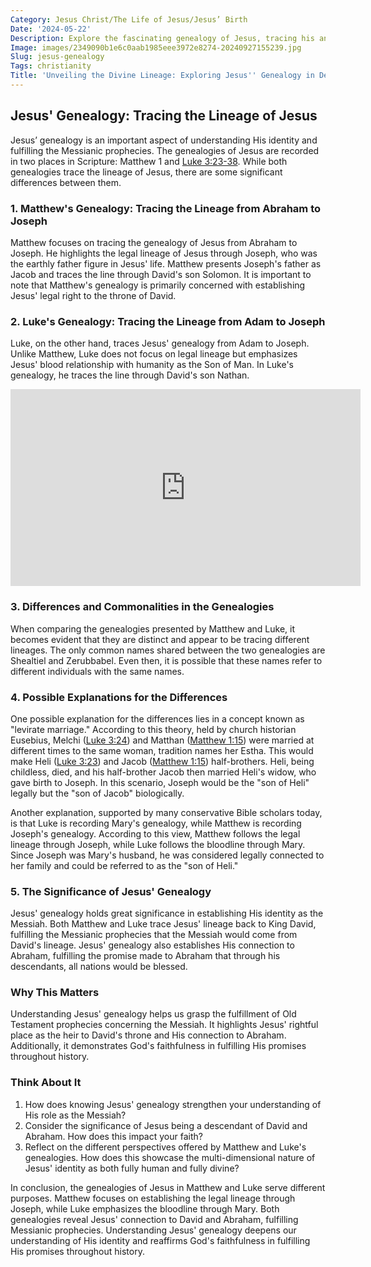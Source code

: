 ```yaml
---
Category: Jesus Christ/The Life of Jesus/Jesus’ Birth
Date: '2024-05-22'
Description: Explore the fascinating genealogy of Jesus, tracing his ancestry back through biblical accounts. Delve into the rich history and significance of the lineage of Jesus Christ.
Image: images/2349090b1e6c0aab1985eee3972e8274-20240927155239.jpg
Slug: jesus-genealogy
Tags: christianity
Title: 'Unveiling the Divine Lineage: Exploring Jesus'' Genealogy in Depth'
---
```


## Jesus' Genealogy: Tracing the Lineage of Jesus

Jesus’ genealogy is an important aspect of understanding His identity and fulfilling the Messianic prophecies. The genealogies of Jesus are recorded in two places in Scripture: Matthew 1 and [Luke 3:23-38](https://www.bibleref.com/Luke/3/Luke-3-23.html). While both genealogies trace the lineage of Jesus, there are some significant differences between them. 

### 1. Matthew's Genealogy: Tracing the Lineage from Abraham to Joseph

Matthew focuses on tracing the genealogy of Jesus from Abraham to Joseph. He highlights the legal lineage of Jesus through Joseph, who was the earthly father figure in Jesus' life. Matthew presents Joseph's father as Jacob and traces the line through David's son Solomon. It is important to note that Matthew's genealogy is primarily concerned with establishing Jesus' legal right to the throne of David.

### 2. Luke's Genealogy: Tracing the Lineage from Adam to Joseph

Luke, on the other hand, traces Jesus' genealogy from Adam to Joseph. Unlike Matthew, Luke does not focus on legal lineage but emphasizes Jesus' blood relationship with humanity as the Son of Man. In Luke's genealogy, he traces the line through David's son Nathan. 


<iframe width="560" height="315" src="https://www.youtube.com/embed/iitb7KyvgN8" frameborder="0" allow="autoplay; encrypted-media" allowfullscreen></iframe>


### 3. Differences and Commonalities in the Genealogies

When comparing the genealogies presented by Matthew and Luke, it becomes evident that they are distinct and appear to be tracing different lineages. The only common names shared between the two genealogies are Shealtiel and Zerubbabel. Even then, it is possible that these names refer to different individuals with the same names.

### 4. Possible Explanations for the Differences

One possible explanation for the differences lies in a concept known as "levirate marriage." According to this theory, held by church historian Eusebius, Melchi ([Luke 3:24](https://www.bibleref.com/Luke/3/Luke-3-24.html)) and Matthan ([Matthew 1:15](https://www.bibleref.com/Matthew/1/Matthew-1-15.html)) were married at different times to the same woman, tradition names her Estha. This would make Heli ([Luke 3:23](https://www.bibleref.com/Luke/3/Luke-3-23.html)) and Jacob ([Matthew 1:15](https://www.bibleref.com/Matthew/1/Matthew-1-15.html)) half-brothers. Heli, being childless, died, and his half-brother Jacob then married Heli's widow, who gave birth to Joseph. In this scenario, Joseph would be the "son of Heli" legally but the "son of Jacob" biologically.

Another explanation, supported by many conservative Bible scholars today, is that Luke is recording Mary's genealogy, while Matthew is recording Joseph's genealogy. According to this view, Matthew follows the legal lineage through Joseph, while Luke follows the bloodline through Mary. Since Joseph was Mary's husband, he was considered legally connected to her family and could be referred to as the "son of Heli." 

### 5. The Significance of Jesus' Genealogy

Jesus' genealogy holds great significance in establishing His identity as the Messiah. Both Matthew and Luke trace Jesus' lineage back to King David, fulfilling the Messianic prophecies that the Messiah would come from David's lineage. Jesus' genealogy also establishes His connection to Abraham, fulfilling the promise made to Abraham that through his descendants, all nations would be blessed.

### Why This Matters

Understanding Jesus' genealogy helps us grasp the fulfillment of Old Testament prophecies concerning the Messiah. It highlights Jesus' rightful place as the heir to David's throne and His connection to Abraham. Additionally, it demonstrates God's faithfulness in fulfilling His promises throughout history.

### Think About It

1. How does knowing Jesus' genealogy strengthen your understanding of His role as the Messiah?
2. Consider the significance of Jesus being a descendant of David and Abraham. How does this impact your faith?
3. Reflect on the different perspectives offered by Matthew and Luke's genealogies. How does this showcase the multi-dimensional nature of Jesus' identity as both fully human and fully divine?

In conclusion, the genealogies of Jesus in Matthew and Luke serve different purposes. Matthew focuses on establishing the legal lineage through Joseph, while Luke emphasizes the bloodline through Mary. Both genealogies reveal Jesus' connection to David and Abraham, fulfilling Messianic prophecies. Understanding Jesus' genealogy deepens our understanding of His identity and reaffirms God's faithfulness in fulfilling His promises throughout history.